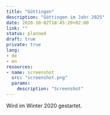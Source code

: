```yaml
---
title: "Göttingen"
description: "Göttingen im Jahr 2025"
date: 2020-10-02T18:45:20+02:00
link: ""
status: planned
draft: true
private: true
lang:
- de
- en
resources:
- name: screenshot
  src: "screenshot.png"
  params:
    description: "Screenshot"
---
```

Wird im Winter 2020 gestartet.
